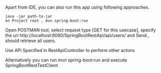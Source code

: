 Apart from IDE, you can also run this app using following approaches.

    java -jar path-to-jar
    on Project root , mvn spring-boot:run
    
Open POSTMAN tool, select request type [GET for this usecase], 
specify the uri http://localhost:8080/SpringBootRestApi/api/users/ and Send., should retrieve all users.

Use APi Specified in RestApiController
to perform other actons

Alternatively you can run  mvn spring-boot:run
and execute SpringBootRestTestClient

